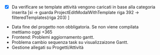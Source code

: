 - [x] Da verificare se template attività vengono caricati in base alla categoria inserita [si -> guarda ProjectEditModalWithTemplate riga 392 -> filteredTemplates(riga 203) ]
- Data fine del progetto non obbligatoria. Se non viene compilata mettiamo oggi +365 
- Frontend: Problemi aggiornamento gantt.
- Problema cambio sequenza task su visualizzaizone Gantt.
- Gestione allegati su Progetti/Attività